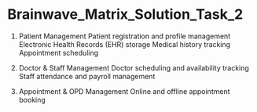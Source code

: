# Brainwave_Matrix_Solution_Task_2
1. Patient Management
Patient registration and profile management
Electronic Health Records (EHR) storage
Medical history tracking
Appointment scheduling

2. Doctor & Staff Management
Doctor scheduling and availability tracking
Staff attendance and payroll management

3. Appointment & OPD Management
Online and offline appointment booking
